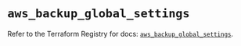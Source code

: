 # `aws_backup_global_settings`

Refer to the Terraform Registry for docs: [`aws_backup_global_settings`](https://registry.terraform.io/providers/hashicorp/aws/5.52.0/docs/resources/backup_global_settings).
